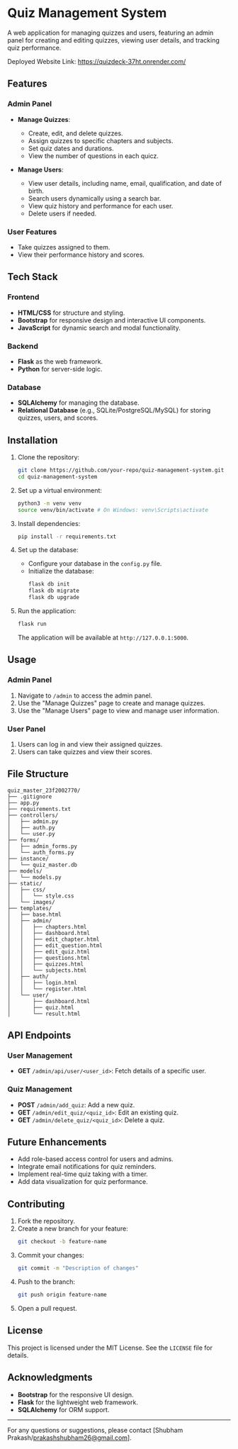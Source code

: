 # Quiz Management System

A web application for managing quizzes and users, featuring an admin panel for creating and editing quizzes, viewing user details, and tracking quiz performance.

Deployed Website Link:
https://quizdeck-37ht.onrender.com/

## Features

### Admin Panel
- **Manage Quizzes**:
  - Create, edit, and delete quizzes.
  - Assign quizzes to specific chapters and subjects.
  - Set quiz dates and durations.
  - View the number of questions in each quicz.

- **Manage Users**:
  - View user details, including name, email, qualification, and date of birth.
  - Search users dynamically using a search bar.
  - View quiz history and performance for each user.
  - Delete users if needed.

### User Features
- Take quizzes assigned to them.
- View their performance history and scores.

## Tech Stack

### Frontend
- **HTML/CSS** for structure and styling.
- **Bootstrap** for responsive design and interactive UI components.
- **JavaScript** for dynamic search and modal functionality.

### Backend
- **Flask** as the web framework.
- **Python** for server-side logic.

### Database
- **SQLAlchemy** for managing the database.
- **Relational Database** (e.g., SQLite/PostgreSQL/MySQL) for storing quizzes, users, and scores.

## Installation

1. Clone the repository:
   ```bash
   git clone https://github.com/your-repo/quiz-management-system.git
   cd quiz-management-system
   ```

2. Set up a virtual environment:
   ```bash
   python3 -m venv venv
   source venv/bin/activate # On Windows: venv\Scripts\activate
   ```

3. Install dependencies:
   ```bash
   pip install -r requirements.txt
   ```

4. Set up the database:
   - Configure your database in the `config.py` file.
   - Initialize the database:
     ```bash
     flask db init
     flask db migrate
     flask db upgrade
     ```

5. Run the application:
   ```bash
   flask run
   ```
   The application will be available at `http://127.0.0.1:5000`.

## Usage

### Admin Panel
1. Navigate to `/admin` to access the admin panel.
2. Use the "Manage Quizzes" page to create and manage quizzes.
3. Use the "Manage Users" page to view and manage user information.

### User Panel
1. Users can log in and view their assigned quizzes.
2. Users can take quizzes and view their scores.

## File Structure

```
quiz_master_23f2002770/
├── .gitignore
├── app.py
├── requirements.txt
├── controllers/
│   ├── admin.py
│   ├── auth.py
│   └── user.py
├── forms/
│   ├── admin_forms.py
│   └── auth_forms.py
├── instance/
│   └── quiz_master.db
├── models/
│   └── models.py
├── static/
│   ├── css/
│   │   └── style.css
│   └── images/
├── templates/
│   ├── base.html
│   ├── admin/
│   │   ├── chapters.html
│   │   ├── dashboard.html
│   │   ├── edit_chapter.html
│   │   ├── edit_question.html
│   │   ├── edit_quiz.html
│   │   ├── questions.html
│   │   ├── quizzes.html
│   │   └── subjects.html
│   ├── auth/
│   │   ├── login.html
│   │   └── register.html
│   └── user/
│       ├── dashboard.html
│       ├── quiz.html
│       └── result.html
```

## API Endpoints

### User Management
- **GET** `/admin/api/user/<user_id>`: Fetch details of a specific user.

### Quiz Management
- **POST** `/admin/add_quiz`: Add a new quiz.
- **GET** `/admin/edit_quiz/<quiz_id>`: Edit an existing quiz.
- **GET** `/admin/delete_quiz/<quiz_id>`: Delete a quiz.

## Future Enhancements
- Add role-based access control for users and admins.
- Integrate email notifications for quiz reminders.
- Implement real-time quiz taking with a timer.
- Add data visualization for quiz performance.

## Contributing
1. Fork the repository.
2. Create a new branch for your feature:
   ```bash
   git checkout -b feature-name
   ```
3. Commit your changes:
   ```bash
   git commit -m "Description of changes"
   ```
4. Push to the branch:
   ```bash
   git push origin feature-name
   ```
5. Open a pull request.

## License
This project is licensed under the MIT License. See the `LICENSE` file for details.

## Acknowledgments
- **Bootstrap** for the responsive UI design.
- **Flask** for the lightweight web framework.
- **SQLAlchemy** for ORM support.

---
For any questions or suggestions, please contact [Shubham Prakash/prakashshubham26@gmail.com].


